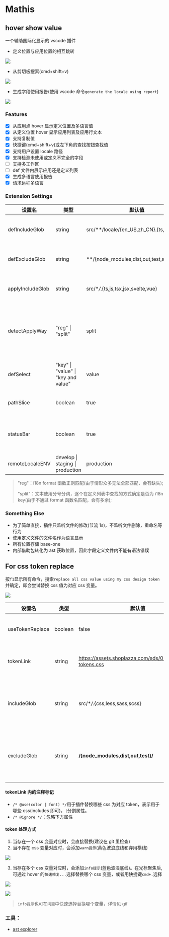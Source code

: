# Mathis

## hover show value

一个辅助国际化显示的 vscode 插件

- 定义位置与应用位置的相互跳转

![](https://github.com/cheapCoder/mathis/blob/develop/img/intro.gif?raw=true)

- 从剪切板搜索(cmd+shift+v)

![](https://github.com/cheapCoder/mathis/blob/develop/img/search.gif?raw=true)

- 生成字段使用报告(使用 vscode 命令`generate the locale using report`)

![](https://github.com/cheapCoder/mathis/blob/develop/img/report.png?raw=true)

### Features

- [x] 从应用点 hover 显示定义位置及多语言值
- [x] 从定义位置 hover 显示应用列表及应用行文本
- [x] 支持复制值
- [x] 快捷键(cmd+shift+v)或左下角的查找按钮查找值
- [x] 支持用户设置 locale 路径
- [x] 支持检测未使用或定义不完全的字段
- [ ] 支持多工作区
- [ ] def 文件内展示应用还是定义列表
- [x] 生成多语言使用报告
- [x] 请求远程多语言

### Extension Settings

| 设置名           | 类型                                | 默认值                                        | 描述                                                                                                   |
| ---------------- | ----------------------------------- | --------------------------------------------- | ------------------------------------------------------------------------------------------------------ |
| defIncludeGlob   | string                              | src/\*\*/locale/{en_US,zh_CN}.{ts,js,json}    | 定义文件包含:[(使用 vscode glob)](https://code.visualstudio.com/api/references/vscode-api#GlobPattern) |
| defExcludeGlob   | string                              | \*\*/{node_modules,dist,out,test,assets}/\*\* | 定义文件排除:[(使用 vscode glob)](https://code.visualstudio.com/api/references/vscode-api#GlobPattern) |
| applyIncludeGlob | string                              | src/\*_/_.{ts,js,tsx,jsx,svelte,vue}          | 应用文件包含:[(使用 vscode glob)](https://code.visualstudio.com/api/references/vscode-api#GlobPattern) |
| detectApplyWay   | "reg" \| "split"                    | split                                         | 检测应用节点的方式<br />reg:正则匹配(会有缺失)); split:分词在 def 中查找(会有多余)                     |
| defSelect        | "key" \| "value" \| "key and value" | value                                         | 跳转定义文件时选择字段的哪些部分                                                                       |
| pathSlice        | boolean                             | true                                          | 显示路径时去除 src 之前的部分                                                                          |
| statusBar        | boolean                             | true                                          | 在左下方显示查找按钮,其行为与 cmd+shift+v 相同                                                         |
| remoteLocaleENV  | 	develop \| staging \| production   | production                                    | 远程请求多语言的环境                                                         |

> "reg"：i18n format 函数正则匹配(由于情形众多无法全部匹配，会有缺失);
>
> "split"：文本使用分号分词，逐个在定义列表中查找的方式确定是否为 i18n key(由于不通过 format 函数名匹配，会有多余);

### Something Else

- 为了简单直接，插件只监听文件的修改(节流 1s)，不监听文件删除，重命名等行为
- 使用定义文件的文件名作为语言显示
- 所有位置存储 base-one
- 内部借助包转化为 ast 获取位置，因此字段定义文件内不能有语法错误

## For css token replace

按`f1`显示所有命令，搜索`replace all css value using my css design token`并确定，即会尝试替换 css 值为对应 css 变量。

![](https://github.com/cheapCoder/mathis/blob/develop/img/replace.gif?raw=true)

| 设置名          | 类型    | 默认值                                                    | 描述                                                                                                           |
| --------------- | ------- | --------------------------------------------------------- | -------------------------------------------------------------------------------------------------------------- |
| useTokenReplace | boolean | false                                                     | 是否开启主题升级功能                                                                                           |
| tokenLink       | string  | https://assets.shoplazza.com/sds/0.1.62/design-tokens.css | 主题升级的 css 链接                                                                                            |
| includeGlob     | string  | src/\*_/_.{css,less,sass,scss}                            | 主题升级涉及文件包含:[(使用 vscode glob)](https://code.visualstudio.com/api/references/vscode-api#GlobPattern) |
| excludeGlob     | string  | **/{node_modules,dist,out,test}/**                        | 主题升级涉及文件排除:[(使用 vscode glob)](https://code.visualstudio.com/api/references/vscode-api#GlobPattern) |

#### tokenLink 内的注释标记

- `/* @use(color | font) */`用于插件替换哪些 css 为对应 token，表示用于哪些 css(includes 即可)，`|`分割属性。
- `/* @ignore */`：忽略下方属性

#### token 处理方式

1. 当存在一个 css 变量对应时，会直接替换(建议在 git 里检查)
2. 当不存在 css 变量对应时，会添加`warn提示`(黄色波浪底线和弃用横线)

![](https://github.com/cheapCoder/mathis/blob/develop/img/warn_color.png?raw=true)

3. 当存在多个 css 变量对应时，会添加`info提示`(蓝色波浪底线)。在光标聚焦后,可通过 hover 的`快速修复...`选择替换哪个 css 变量，或者用快捷键`cmd+.`选择

![](https://github.com/cheapCoder/mathis/blob/develop/img/info_color.png?raw=true)

![](https://github.com/cheapCoder/mathis/blob/develop/img/replace.png?raw=true)

> `info提示`也可在`问题`中快速选择替换哪个变量，详情见 gif

### 工具：

- [ast explorer](https://astexplorer.net/)
